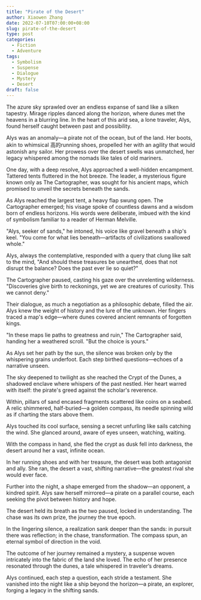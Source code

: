 ```yaml
---
title: "Pirate of the Desert"
author: Xiaowen Zhang
date: 2022-07-10T07:00:00+08:00
slug: pirate-of-the-desert
type: post
categories:
  - Fiction
  - Adventure
tags:
  - Symbolism
  - Suspense
  - Dialogue
  - Mystery
  - Desert
draft: false
---
```


The azure sky sprawled over an endless expanse of sand like a silken tapestry. Mirage ripples danced along the horizon, where dunes met the heavens in a blurring line. In the heart of this arid sea, a lone traveler, Alys, found herself caught between past and possibility.

Alys was an anomaly—a pirate not of the ocean, but of the land. Her boots, akin to whimsical 高的running shoes, propelled her with an agility that would astonish any sailor. Her prowess over the desert swells was unmatched, her legacy whispered among the nomads like tales of old mariners.

One day, with a deep resolve, Alys approached a well-hidden encampment. Tattered tents fluttered in the hot breeze. The leader, a mysterious figure known only as The Cartographer, was sought for his ancient maps, which promised to unveil the secrets beneath the sands.

As Alys reached the largest tent, a heavy flap swung open. The Cartographer emerged; his visage spoke of countless dawns and a wisdom born of endless horizons. His words were deliberate, imbued with the kind of symbolism familiar to a reader of Herman Melville.

"Alys, seeker of sands," he intoned, his voice like gravel beneath a ship's keel. "You come for what lies beneath—artifacts of civilizations swallowed whole."

Alys, always the contemplative, responded with a query that clung like salt to the mind, "And should these treasures be unearthed, does that not disrupt the balance? Does the past ever lie so quiet?"

The Cartographer paused, casting his gaze over the unrelenting wilderness. "Discoveries give birth to reckonings, yet we are creatures of curiosity. This we cannot deny."

Their dialogue, as much a negotiation as a philosophic debate, filled the air. Alys knew the weight of history and the lure of the unknown. Her fingers traced a map's edge—where dunes covered ancient remnants of forgotten kings.

"In these maps lie paths to greatness and ruin," The Cartographer said, handing her a weathered scroll. "But the choice is yours."

As Alys set her path by the sun, the silence was broken only by the whispering grains underfoot. Each step birthed questions—echoes of a narrative unseen.

The sky deepened to twilight as she reached the Crypt of the Dunes, a shadowed enclave where whispers of the past nestled. Her heart warred with itself: the pirate's greed against the scholar's reverence.

Within, pillars of sand encased fragments scattered like coins on a seabed. A relic shimmered, half-buried—a golden compass, its needle spinning wild as if charting the stars above them.

Alys touched its cool surface, sensing a secret unfurling like sails catching the wind. She glanced around, aware of eyes unseen, watching, waiting.

With the compass in hand, she fled the crypt as dusk fell into darkness, the desert around her a vast, infinite ocean.

In her running shoes and with her treasure, the desert was both antagonist and ally. She ran, the desert a vast, shifting narrative—the greatest rival she would ever face.

Further into the night, a shape emerged from the shadow—an opponent, a kindred spirit. Alys saw herself mirrored—a pirate on a parallel course, each seeking the pivot between history and hope.

The desert held its breath as the two paused, locked in understanding. The chase was its own prize, the journey the true epoch.

In the lingering silence, a realization sank deeper than the sands: in pursuit there was reflection; in the chase, transformation. The compass spun, an eternal symbol of direction in the void.

The outcome of her journey remained a mystery, a suspense woven intricately into the fabric of the land she loved. The echo of her presence resonated through the dunes, a tale whispered in traveler’s dreams.

Alys continued, each step a question, each stride a testament. She vanished into the night like a ship beyond the horizon—a pirate, an explorer, forging a legacy in the shifting sands.